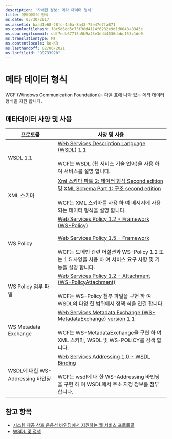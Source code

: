 ```yaml
---
description: '자세한 정보: 메타 데이터 형식'
title: 메타데이터 형식
ms.date: 03/30/2017
ms.assetid: baad1e68-28fc-4a6a-8a43-75e47e7fa871
ms.openlocfilehash: f8c5d6dd5c75f38d4114f6232e9d1d6048a8343e
ms.sourcegitcommit: ddf7edb67715a5b9a45e3dd44536dabc153c1de0
ms.translationtype: MT
ms.contentlocale: ko-KR
ms.lasthandoff: 02/06/2021
ms.locfileid: "99733920"
---
```

# <a name="metadata-formats"></a>메타 데이터 형식

WCF (Windows Communication Foundation)는 다음 표에 나와 있는 메타 데이터 형식을 지원 합니다.  
  
## <a name="metadata-specifications-and-usage"></a>메타데이터 사양 및 사용  
  
|프로토콜|사양 및 사용|  
|--------------|-----------------------------|  
|WSDL 1.1|[Web Services Description Language (WSDL) 1.1](https://www.w3.org/TR/wsdl/)<br /><br /> WCF는 WSDL (웹 서비스 기술 언어)을 사용 하 여 서비스를 설명 합니다.|  
|XML 스키마|[Xml 스키마 파트 2: 데이터 형식 Second edition](https://www.w3.org/TR/2004/REC-xmlschema-2-20041028/) 및 [XML Schema Part 1: 구조 second edition](https://www.w3.org/TR/2004/REC-xmlschema-1-20041028/)<br /><br /> WCF는 XML 스키마를 사용 하 여 메시지에 사용 되는 데이터 형식을 설명 합니다.|  
|WS Policy|[Web Services Policy 1.2 - Framework (WS-Policy)](https://www.w3.org/Submission/WS-Policy/)<br /><br /> [Web Services Policy 1.5 - Framework](https://www.w3.org/TR/ws-policy/)<br /><br /> WCF는 도메인 관련 어설션과 WS-Policy 1.2 또는 1.5 사양을 사용 하 여 서비스 요구 사항 및 기능을 설명 합니다.|  
|WS Policy 첨부 파일|[Web Services Policy 1.2 - Attachment (WS-PolicyAttachment)](https://www.w3.org/Submission/WS-PolicyAttachment/)<br /><br /> WCF는 WS-Policy 첨부 파일을 구현 하 여 WSDL의 다양 한 범위에서 정책 식을 연결 합니다.|  
|WS Metadata Exchange|[Web Services Metadata Exchange (WS-MetadataExchange) version 1.1](http://specs.xmlsoap.org/ws/2004/09/mex/WS-MetadataExchange.pdf)<br /><br /> WCF는 WS-MetadataExchange을 구현 하 여 XML 스키마, WSDL 및 WS-POLICY를 검색 합니다.|  
|WSDL에 대한 WS-Addressing 바인딩|[Web Services Addressing 1.0 - WSDL Binding](https://www.w3.org/TR/ws-addr-wsdl/)<br /><br /> WCF는 wsdl에 대 한 WS-Addressing 바인딩을 구현 하 여 WSDL에서 주소 지정 정보를 첨부 합니다.|  
  
## <a name="see-also"></a>참고 항목

- [시스템 제공 상호 운용성 바인딩에서 지원하는 웹 서비스 프로토콜](web-services-protocols-supported-by-system-provided-interoperability-bindings.md)
- [WSDL 및 정책](wsdl-and-policy.md)
